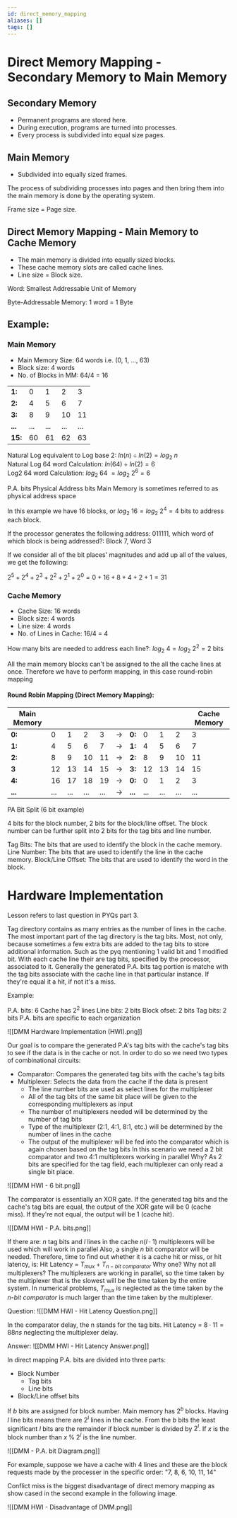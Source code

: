```yaml
---
id: direct_memory_mapping
aliases: []
tags: []
---
```


# Direct Memory Mapping - Secondary Memory to Main Memory
## Secondary Memory
- Permanent programs are stored here.
- During execution, programs are turned into processes.
- Every process is subdivided into equal size pages.
## Main Memory
- Subdivided into equally sized frames.

The process of subdividing processes into pages and then bring them into the main memory is done by the operating system.

Frame size = Page size.

## Direct Memory Mapping - Main Memory to Cache Memory
- The main memory is divided into equally sized blocks.
- These cache memory slots are called cache lines.
- Line size = Block size.

Word: Smallest Addressable Unit of Memory

Byte-Addressable Memory: 1 word = 1 Byte

## Example:
### Main Memory
- Main Memory Size: 64 words i.e. (0, 1, ..., 63)
- Block size: 4 words
- No. of Blocks in MM: 64/4 = 16

| | | | | |
|-|-|-|-|-|
| __1:__ | 0 | 1 | 2 | 3 |
| __2:__ | 4 | 5 | 6 | 7 |
| __3:__ | 8 | 9 | 10 | 11 |
| __...__ | ... | ... | ... | ... |
| __15:__ | 60 | 61 | 62 | 63 |

Natural Log equivalent to Log base 2: $ln(n)\div ln(2) = log_2\ n$\
Natural Log 64 word Calculation: $ln(64)\div ln(2) = 6$\
Log2 64 word Calculation: $log_2\ 64\ = log_2\ 2^6 = 6$

P.A. bits
Physical Address bits
Main Memory is sometimes referred to as physical address space

In this example we have 16 blocks, or $log_2\ 16 = log_2\ 2^4 = 4$ bits to address each block.

If the processor generates the following address: 011111, which word of which block is being addressed?: Block 7, Word 3

If we consider all of the bit places' magnitudes and add up all of the values, we get the following:

$2^5 + 2^4 + 2^3 + 2^2 + 2^1 + 2^0 = 0 + 16 + 8 + 4 + 2 + 1 = 31$

### Cache Memory

- Cache Size: 16 words
- Block size: 4 words
- Line size: 4 words
- No. of Lines in Cache: 16/4 = 4

How many bits are needed to address each line?: $log_2\ 4 = log_2\ 2^2 = 2$ bits

All the main memory blocks can't be assigned to the all the cache lines at once.
Therefore we have to perform mapping, in this case round-robin mapping

#### __Round Robin Mapping (Direct Memory Mapping):__

| Main Memory | | | | | | | | | | Cache Memory |
|-|-|-|-|-|-|-|-|-|-|-|
| __0:__| 0 | 1 | 2 | 3 | $\rightarrow$ | __0:__| 0 | 1 | 2 | 3 |
| __1:__| 4 | 5 | 6 | 7 | $\rightarrow$  |__1:__| 4 | 5 | 6 | 7 |
| __2:__| 8 | 9 | 10 | 11 | $\rightarrow$  |__2:__| 8 | 9 | 10 | 11 |
| __3__| 12 | 13 | 14 | 15 | $\rightarrow$ |__3:__| 12 | 13 | 14 | 15 |
| __4:__| 16 | 17 | 18 | 19 | $\rightarrow$ | __0:__ | 0 | 1 | 2 | 3 |
| __...__| ... | ... | ... | ... | $\rightarrow$ | __...__| ... | ... | ... | ... |

PA Bit Split (6 bit example)

4 bits for the block number, 2 bits for the block/line offset.
The block number can be further split into 2 bits for the tag bits and line number.

Tag Bits: The bits that are used to identify the block in the cache memory.
Line Number: The bits that are used to identify the line in the cache memory.
Block/Line Offset: The bits that are used to identify the word in the block.

# Hardware Implementation
Lesson refers to last question in PYQs part 3.

Tag directory contains as many entries as the number of lines in the cache.
The most important part of the tag directory is the tag bits.
Most, not only, because sometimes a few extra bits are added to the tag bits to store additional information.
Such as the pyq mentioning 1 valid bit and 1 modified bit.
With each cache line their are tag bits, specified by the processor, associated to it.
Generally the generated P.A. bits tag portion is matche with the tag bits associate with the cache line in that particular instance.
If they're equal it a hit, if not it's a miss.

Example:

P.A. bits: 6
Cache has $2^2$ lines
Line bits: 2 bits
Block ofset: 2 bits
Tag bits: 2 bits
P.A. bits are specific to each organization

![[DMM Hardware Implementation (HWI).png]]

Our goal is to compare the generated P.A's tag bits with the cache's tag bits to see if the data is in the cache or not.
In order to do so we need two types of combinational circuits:
- Comparator: Compares the generated tag bits with the cache's tag bits
- Multiplexer: Selects the data from the cache if the data is present
    - The line number bits are used as select lines for the multiplexer
    - All of the tag bits of the same bit place will be given to the corresponding multiplexers as input
    - The number of multiplexers needed will be determined by the number of tag bits
    - Type of the multiplexer (2:1, 4:1, 8:1, etc.) will be determined by the number of lines in the cache
    - The output of the multiplexer will be fed into the comparator which is again chosen based on the tag bits
In this scenario we need a 2 bit comparator and two 4:1 multiplexers working in parallel
Why?
As 2 bits are specified for the tag field, each multiplexer can only read a single bit place.

![[DMM HWI - 6 bit.png]]

The comparator is essentially an XOR gate.
If the generated tag bits and the cache's tag bits are equal, the output of the XOR gate will be 0 (cache miss).
If they're not equal, the output will be 1 (cache hit).

![[DMM HWI - P.A. bits.png]]

If there are:
$n$ tag bits and $l$ lines in the cache
$n(l\cdot 1)$ multiplexers will be used which will work in parallel
Also, a single $n$ bit comparator will be needed.
Therefore, time to find out whether it is a cache hit or miss, or hit latency, is:
Hit Latency = $T_{mux} + T_{n-bit\ comparator}$
Why one? Why not all multiplexers?
The multiplexers are working in parallel, so the time taken by the multiplexer that is the slowest will be the time taken by the entire system.
In numerical problems, $T_{mux}$ is neglected as the time taken by the _n-bit comparator_ is much larger than the time taken by the multiplexer.

Question:
![[DMM HWI - Hit Latency Question.png]]

In the comparator delay, the n stands for the tag bits.
Hit Latency = $8 \cdot 11 = 88 ns$ neglecting the multiplexer delay.

Answer:
![[DMM HWI - Hit Latency Answer.png]]

In direct mapping P.A. bits are divided into three parts:
- Block Number
    - Tag bits
    - Line bits
- Block/Line offset bits

If $b$ bits are assigned for block number.
Main memory has $2^b$ blocks.
Having $l$ line bits means there are $2^l$ lines in the cache.
From the $b$ bits the least significant $l$ bits are the remainder if block number is divided by $2^l$.
If $x$ is the block number than $x \mathbin{\%} 2^l$ is the line number.

![[DMM - P.A. bit Diagram.png]]

For example, suppose we have a cache with 4 lines and these are the block requests made by the processer in the specific order:
"7, 8, 6, 10, 11, 14"

Conflict miss is the biggest disadvantage of direct memory mapping as show cased in the second example in the following image.

![[DMM HWI - Disadvantage of DMM.png]]
